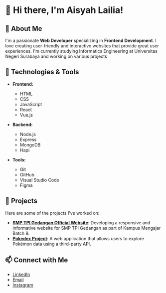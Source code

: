 # 👋 Hi there, I'm Aisyah Lailia!

## 🌱 About Me

I'm a passionate **Web Developer** specializing in **Frontend Development**. I love creating user-friendly and interactive websites that provide great user experiences. I'm currently studying Informatics Engineering at Universitas Negeri Surabaya and working on various projects

## 🔧 Technologies & Tools

- **Frontend:**
  - HTML
  - CSS
  - JavaScript
  - React
  - Vue.js

- **Backend:**
  - Node.js
  - Express
  - MongoDB
  - Hapi

- **Tools:**
  - Git
  - GitHub
  - Visual Studio Code
  - Figma

## 💼 Projects

Here are some of the projects I've worked on:

- **[SMP TPI Gedangan Official Website](https://github.com/aisyahbelajar/smptpigedangan.github.io)**: Developing a responsive and informative website for SMP TPI Gedangan as part of Kampus Mengajar Batch 8.
- **[Pokedex Project](https://github.com/username/pokedex)**: A web application that allows users to explore Pokémon data using a third-party API.


## 📫 Connect with Me

- [LinkedIn](https://www.linkedin.com/in/aisyahlailia/)
- [Email](aisyahlailia80@gmail.com)
- [Instagram](https://www.instagram.com/aisyahlailia/)


